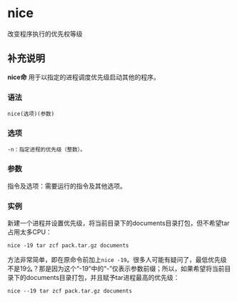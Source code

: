 nice
===

改变程序执行的优先权等级

## 补充说明

**nice命** 用于以指定的进程调度优先级启动其他的程序。

### 语法  

```
nice(选项)(参数)
```

### 选项  

```
-n：指定进程的优先级（整数）。
```

### 参数  

指令及选项：需要运行的指令及其他选项。

### 实例  

新建一个进程并设置优先级，将当前目录下的documents目录打包，但不希望tar占用太多CPU：

```
nice -19 tar zcf pack.tar.gz documents
```

方法非常简单，即在原命令前加上`nice -19`。很多人可能有疑问了，最低优先级不是19么？那是因为这个“-19”中的“-”仅表示参数前缀；所以，如果希望将当前目录下的documents目录打包，并且赋予tar进程最高的优先级：

```
nice --19 tar zcf pack.tar.gz documents
```